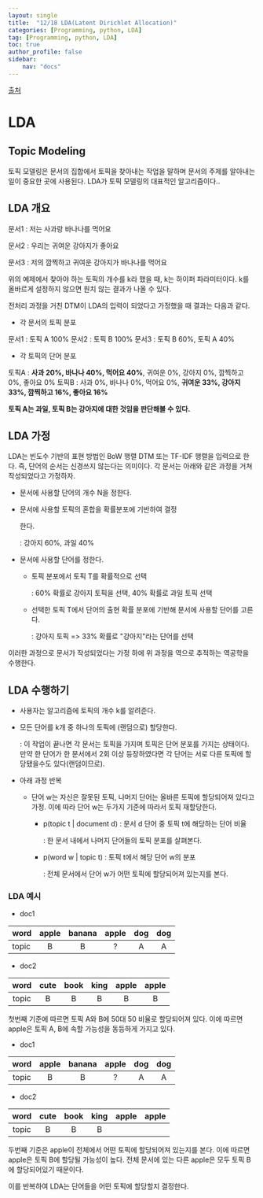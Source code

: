 ```yaml
---
layout: single
title:  "12/18 LDA(Latent Dirichlet Allocation)"
categories: [Programming, python, LDA]
tag: [Programming, python, LDA]
toc: true
author_profile: false
sidebar:
    nav: "docs"
---
```


 [출처](https://wikidocs.net/30708)

# LDA 

## Topic Modeling

토픽 모델링은 문서의 집합에서 토픽을 찾아내는 작업을 말하며 문서의 주제를 알아내는 일이 중요한 곳에 사용된다. LDA가 토픽 모델링의 대표적인 알고리즘이다..



## LDA 개요

문서1 : 저는 사과랑 바나나를 먹어요

문서2 : 우리는 귀여운 강아지가 좋아요

문서3 : 저의 깜찍하고 귀여운 강아지가 바나나를 먹어요

위의 예제에서 찾아야 하는 토픽의 개수를 k라 했을 때, k는 하이퍼 파라미터이다. k를 올바르게 설정하지 않으면 원치 않는 결과가 나올 수 있다.



전처리 과정을 거친 DTM이 LDA의 입력이 되었다고 가정했을 때 결과는 다음과 같다.



* 각 문서의 토픽 분포

문서1 : 토픽 A 100%
문서2 : 토픽 B 100%
문서3 : 토픽 B 60%, 토픽 A 40%



* 각 토픽의 단어 분포

토픽A : **사과 20%, 바나나 40%, 먹어요 40%**, 귀여운 0%, 강아지 0%, 깜찍하고 0%, 좋아요 0% 
토픽B : 사과 0%, 바나나 0%, 먹어요 0%, **귀여운 33%, 강아지 33%, 깜찍하고 16%, 좋아요 16%**



**토픽 A는 과일, 토픽 B는 강아지에 대한 것임을 판단해볼 수 있다.**



## LDA 가정

LDA는 빈도수 기반의 표현 방법인 BoW 행렬 DTM 또는 TF-IDF 행렬을 입력으로 한다. 즉, 단어의 순서는 신경쓰지 않는다는 의미이다. 각 문서는 아래와 같은 과정을 거쳐 작성되었다고 가정하자.

* 문서에 사용할 단어의 개수 N을 정한다.

* 문서에 사용할 토픽의 혼합을 확률분포에 기반하여 결정

  한다.

  : 강아지 60%, 과일 40%

* 문서에 사용할 단어를 정한다.

  * 토픽 분포에서 토픽 T를 확률적으로 선택

    : 60% 확률로 강아지 토픽을 선택, 40% 확률로 과일 토픽 선택

  * 선택한 토픽 T에서 단어의 출현 확률 분포에 기반해 문서에 사용할 단어를 고른다.

    : 강아지 토픽 => 33% 확률로 "강아지"라는 단어를 선택

이러한 과정으로 문서가 작성되었다는 가정 하에 위 과정을 역으로 추적하는 역공학을 수행한다.

## LDA 수행하기

* 사용자는 알고리즘에 토픽의 개수 k를 알려준다.

* 모든 단어를 k개 중 하나의 토픽에 (랜덤으로) 할당한다.

  : 이 작업이 끝나면 각 문서는 토픽을 가지며 토픽은 단어 분포를 가지는 상태이다. 만약 한 단어가 한 문서에서 2회 이상 등장하였다면 각 단어는 서로 다른 토픽에 할당됐을수도 있다(랜덤이므로).

* 아래 과정 반복

  * 단어 w는 자신은 잘못된 토픽, 나머지 단어는 올바른 토픽에 할당되어져 있다고 가정. 이에 따라 단어 w는 두가지 기준에 따라서 토픽 재할당한다.

    * p(topic t | document d) : 문서 d 단어 중 토픽 t에 해당하는 단어 비율

      : 한 문서 내에서 나머지 단어들의 토픽 분포를 살펴본다.

    * p(word w | topic t) : 토픽 t에서 해당 단어 w의 분포

      : 전체 문서에서 단어 w가 어떤 토픽에 할당되어져 있는지를 본다.

### LDA 예시

* doc1

| word  | apple | banana | apple | dog  | dog  |
| ----- | :---: | :----: | :---: | :--: | :--: |
| topic |   B   |   B    |   ?   |  A   |  A   |

* doc2

| word  | cute | book | king | apple | apple |
| :---: | :--: | :--: | :--: | :---: | :---: |
| topic |  B   |  B   |  B   |   B   |   B   |

첫번째 기준에 따르면 토픽 A와 B에 50대 50 비율로 할당되어져 있다. 이에 따르면 apple은 토픽 A, B에 속할 가능성을 동등하게 가지고 있다.



* doc1

| word  | apple | banana | apple | dog  | dog  |
| :---: | :---: | :----: | :---: | :--: | :--: |
| topic |   B   |   B    |   ?   |  A   |  A   |

* doc2

| word  | cute | book | king | apple | apple |
| :---: | :--: | :--: | :--: | :---: | ----- |
| topic |  B   |  B   |  B   |       |       |

두번째 기준은 apple이 전체에서 어떤 토픽에 할당되어져 있는지를 본다. 이에 따르면 apple은 토픽 B에 할당될 가능성이 높다. 전체 문서에 있는 다른 apple은 모두 토픽 B에 할당되어있기 때문이다.

이를 반복하여 LDA는 단어들을 어떤 토픽에 할당할지 결정한다.
